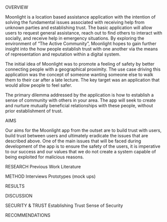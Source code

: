 OVERVIEW

Moonlight is a location based assistance application with the intention of solving the fundamental issues associated with receiving help from unknown parties and establishing trust. The basic application will allow users to request general assistance, reach out to find others to interact with socially, and receive help in emergency situations. By exploring the environment of “The Active Community”, Moonlight hopes to gain further insight into the how people establish trust with one another via the means of representation and reputation within a digital system.


The initial idea of Moonlight was to promote a feeling of safety by better connecting people with a geographical proximity. The use case driving this application was the concept of someone wanting someone else to walk them to their car after a late lecture. The key target was an application that would allow people to feel safer.

The primary dilemma addressed by the application is how to establish a sense of community with others in your area. The app will seek to create and nurture mutually beneficial relationships with these people, without prior establishment of trust.

AIMS

Our aims for the Moonlight app from the outset are to build trust with users, build trust between users and ultimately eradicate the issues that are described above. One of the main issues that will be faced during development of the app is to ensure the safety of the users, it is imperative to our success and our values that we do not create a system capable of being exploited for malicious reasons.


RESEARCH
Previous Work
Literature

METHOD
Interviews
Prototypes (mock ups)

RESULTS


DISCUSSION
	
SECURITY & TRUST
Establishing Trust
Sense of Security

RECOMMENDATIONS

